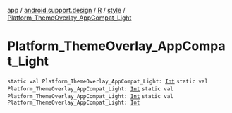 [app](../../../index.md) / [android.support.design](../../index.md) / [R](../index.md) / [style](index.md) / [Platform_ThemeOverlay_AppCompat_Light](.)

# Platform_ThemeOverlay_AppCompat_Light

`static val Platform_ThemeOverlay_AppCompat_Light: `[`Int`](https://kotlinlang.org/api/latest/jvm/stdlib/kotlin/-int/index.html)
`static val Platform_ThemeOverlay_AppCompat_Light: `[`Int`](https://kotlinlang.org/api/latest/jvm/stdlib/kotlin/-int/index.html)
`static val Platform_ThemeOverlay_AppCompat_Light: `[`Int`](https://kotlinlang.org/api/latest/jvm/stdlib/kotlin/-int/index.html)
`static val Platform_ThemeOverlay_AppCompat_Light: `[`Int`](https://kotlinlang.org/api/latest/jvm/stdlib/kotlin/-int/index.html)